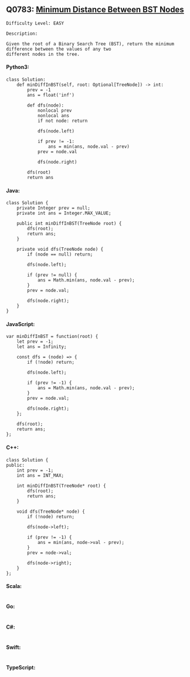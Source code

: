 ## Q0783: [Minimum Distance Between BST Nodes](https://leetcode.com/problems/minimum-distance-between-bst-nodes/)

```
Difficulty Level: EASY
```

```
Description:

Given the root of a Binary Search Tree (BST), return the minimum difference between the values of any two
different nodes in the tree.
```

#### Python3:

```
class Solution:
    def minDiffInBST(self, root: Optional[TreeNode]) -> int:
        prev = -1
        ans = float('inf')

        def dfs(node):
            nonlocal prev
            nonlocal ans
            if not node: return
            
            dfs(node.left)

            if prev != -1:
                ans = min(ans, node.val - prev)
            prev = node.val
            
            dfs(node.right)

        dfs(root)
        return ans
```

#### Java:

```
class Solution {
    private Integer prev = null;
    private int ans = Integer.MAX_VALUE;

    public int minDiffInBST(TreeNode root) {
        dfs(root);
        return ans;
    }

    private void dfs(TreeNode node) {
        if (node == null) return;
            
        dfs(node.left);

        if (prev != null) {
            ans = Math.min(ans, node.val - prev);
        }
        prev = node.val;
        
        dfs(node.right);
    }
}
```

#### JavaScript:

```
var minDiffInBST = function(root) {
    let prev = -1;
    let ans = Infinity;

    const dfs = (node) => {
        if (!node) return;
        
        dfs(node.left);
        
        if (prev != -1) {
            ans = Math.min(ans, node.val - prev);
        }
        prev = node.val;  
        
        dfs(node.right);
    };

    dfs(root);
    return ans;
};
```

#### C++:

```
class Solution {
public:
    int prev = -1;
    int ans = INT_MAX;

    int minDiffInBST(TreeNode* root) {
        dfs(root);
        return ans;
    }

    void dfs(TreeNode* node) {
        if (!node) return;
            
        dfs(node->left);

        if (prev != -1) {
            ans = min(ans, node->val - prev);
        }
        prev = node->val;
        
        dfs(node->right);
    }
};
```

#### Scala:

```

```

#### Go:

```

```

#### C#:

```

```

#### Swift:

```

```

#### TypeScript:

```

```